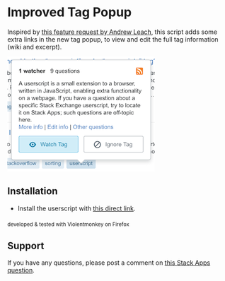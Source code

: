 # Improved Tag Popup

Inspired by [this feature request by Andrew Leach](https://meta.stackexchange.com/q/314150/295232),
this script adds some extra links in the new tag popup,
to view and edit the full tag information (wiki and excerpt).

![](example.png)

## Installation

- Install the userscript with
[this direct link](https://raw.githubusercontent.com/Glorfindel83/SE-Userscripts/master/improved-tag-popup/improved-tag-popup.user.js).

<sub>developed & tested with Violentmonkey on Firefox</sub>

## Support

If you have any questions, please post a comment on [this Stack Apps question](https://stackapps.com/q/8054/34061).
